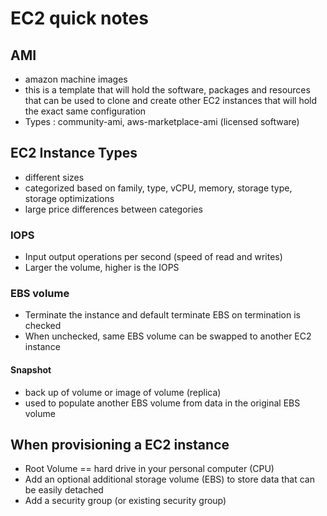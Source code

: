 # EC2 quick notes

## AMI

- amazon machine images
- this is a template that will hold the software, packages and resources that can be used to clone
and create other EC2 instances that will hold the exact same configuration
- Types : community-ami, aws-marketplace-ami (licensed software)

## EC2 Instance Types
- different sizes
- categorized based on family, type, vCPU, memory, storage type, storage optimizations
- large price differences between categories

### IOPS
- Input output operations per second (speed of read and writes)
- Larger the volume, higher is the IOPS

### EBS volume
- Terminate the instance and default terminate EBS on termination is checked
- When unchecked, same EBS volume can be swapped to another EC2 instance

#### Snapshot
- back up of volume or image of volume (replica)
- used to populate another EBS volume from data in the original EBS volume

## When provisioning a EC2 instance
- Root Volume == hard drive in your personal computer (CPU)
- Add an optional additional storage volume (EBS) to store data that can be easily detached
- Add a security group (or existing security group)


